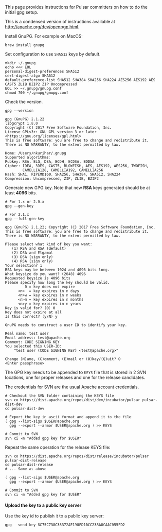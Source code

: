 
This page provides instructions for Pulsar committers on how to do
the initial gpg setup.

This is a condensed version of instructions available at
http://apache.org/dev/openpgp.html.


Install GnuPG. For example on MacOS:

```shell
brew install gnupg
```

Set configuration to use `SHA512` keys by default.

```shell
mkdir ~/.gnupg
echo <<< EOL
personal-digest-preferences SHA512
cert-digest-algo SHA512
default-preference-list SHA512 SHA384 SHA256 SHA224 AES256 AES192 AES CAST5 ZLIB BZIP2 ZIP Uncompressed
EOL >> ~/.gnupg/gnupg.conf
chmod 700 ~/.gnupg/gnupg.conf
```

Check the version.

```shell
gpg --version

gpg (GnuPG) 2.1.22
libgcrypt 1.8.0
Copyright (C) 2017 Free Software Foundation, Inc.
License GPLv3+: GNU GPL version 3 or later <https://gnu.org/licenses/gpl.html>
This is free software: you are free to change and redistribute it.
There is NO WARRANTY, to the extent permitted by law.

Home: /Users/nkurihar/.gnupg
Supported algorithms:
Pubkey: RSA, ELG, DSA, ECDH, ECDSA, EDDSA
Cipher: IDEA, 3DES, CAST5, BLOWFISH, AES, AES192, AES256, TWOFISH,
        CAMELLIA128, CAMELLIA192, CAMELLIA256
Hash: SHA1, RIPEMD160, SHA256, SHA384, SHA512, SHA224
Compression: Uncompressed, ZIP, ZLIB, BZIP2
```

Generate new GPG key.
Note that new **RSA** keys generated should be at least **4096** bits.

```shell
# For 1.x or 2.0.x
gpg --gen-key

# For 2.1.x
gpg --full-gen-key

gpg (GnuPG) 2.1.22; Copyright (C) 2017 Free Software Foundation, Inc.
This is free software: you are free to change and redistribute it.
There is NO WARRANTY, to the extent permitted by law.

Please select what kind of key you want:
   (1) RSA and RSA (default)
   (2) DSA and Elgamal
   (3) DSA (sign only)
   (4) RSA (sign only)
Your selection? 1
RSA keys may be between 1024 and 4096 bits long.
What keysize do you want? (2048) 4096
Requested keysize is 4096 bits       
Please specify how long the key should be valid.
         0 = key does not expire
      <n>  = key expires in n days
      <n>w = key expires in n weeks
      <n>m = key expires in n months
      <n>y = key expires in n years
Key is valid for? (0) 0
Key does not expire at all
Is this correct? (y/N) y
                        
GnuPG needs to construct a user ID to identify your key.

Real name: test user
Email address: test@apache.org
Comment: CODE SIGNING KEY     
You selected this USER-ID:
    "test user (CODE SIGNING KEY) <test@apache.org>"

Change (N)ame, (C)omment, (E)mail or (O)kay/(Q)uit? O
<Enter passphrase>
```

The GPG key needs to be appended to `KEYS` file that is stored in 2 SVN locations,
one for proper releases and one for the release candidates.

The credentials for SVN are the usual Apache account credentials.

```shell
# Checkout the SVN folder containing the KEYS file
svn co https://dist.apache.org/repos/dist/dev/incubator/pulsar pulsar-dist-dev
cd pulsar-dist-dev

# Export the key in ascii format and append it to the file
( gpg --list-sigs $USER@apache.org
  gpg --export --armor $USER@apache.org ) >> KEYS

# Commit to SVN
svn ci -m "Added gpg key for $USER"
```

Repeat the same operation for the release KEYS file:

```shell
svn co https://dist.apache.org/repos/dist/release/incubator/pulsar pulsar-dist-release
cd pulsar-dist-release
# ... Same as above

( gpg --list-sigs $USER@apache.org
  gpg --export --armor $USER@apache.org ) >> KEYS

# Commit to SVN
svn ci -m "Added gpg key for $USER"
```

#### Upload the key to a public key server

Use the key id to publish it to a public key server:
```shell
gpg --send-key 8C75C738C33372AE198FD10CC238A8CAAC055FD2
```